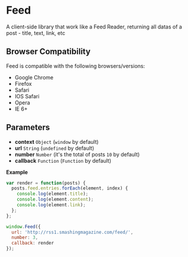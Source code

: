 # Feed
A client-side library that work like a Feed Reader, returning all datas of a post - title, text, link, etc

## Browser Compatibility
Feed is compatible with the following browsers/versions:
* Google Chrome
* Firefox
* Safari
* IOS Safari
* Opera
* IE 6+

## Parameters
* **context** <code>Object</code> (<code>window</code> by default)
* **url** <code>String</code> (<code>undefined</code> by default)
* **number** <code>Number</code> (it's the total of posts <code>10</code> by default)
* **callback** <code>Function</code> (<code>Function</code> by default)

**Example**
```js
var render = function(posts) {
  posts.feed.entries.forEach(element, index) {
    console.log(element.title);
    console.log(element.content);
    console.log(element.link);
  };
};

window.Feed({
  url: 'http://rss1.smashingmagazine.com/feed/',
  number: 3,
  callback: render
});
```
